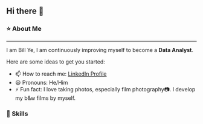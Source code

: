 ## Hi there 👋
### :star: About Me
---
I am Bill Ye, I am continuously improving myself to become a **Data Analyst**. 

Here are some ideas to get you started:
- 📫 How to reach me: [LinkedIn Profile](https://www.linkedin.com/in/bill-ye/)
- :smiley: Pronouns: He/Him
- ⚡ Fun fact: I love taking photos, especially film photography:camera:. I develop my b&w films by myself. 

### :key: Skills

